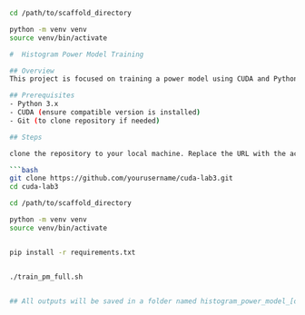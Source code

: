 

```bash
cd /path/to/scaffold_directory

python -m venv venv
source venv/bin/activate  

#  Histogram Power Model Training

## Overview
This project is focused on training a power model using CUDA and Python. The model aims to analyze power consumption data and produce histograms for better visualization of results. This README provides a guide to set up the necessary environment and execute the training process.

## Prerequisites
- Python 3.x
- CUDA (ensure compatible version is installed)
- Git (to clone repository if needed)

## Steps

clone the repository to your local machine. Replace the URL with the actual repository URL.

```bash
git clone https://github.com/yourusername/cuda-lab3.git
cd cuda-lab3

cd /path/to/scaffold_directory

python -m venv venv
source venv/bin/activate


pip install -r requirements.txt


./train_pm_full.sh


## All outputs will be saved in a folder named histogram_power_model_[day]_[time], where [day] and [time] represent the current date and time of execution
